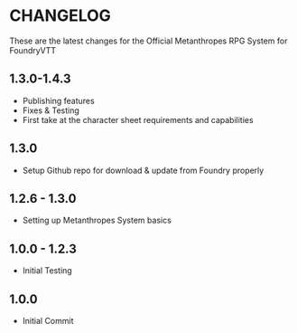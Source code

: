 # CHANGELOG
These are the latest changes for the Official Metanthropes RPG System for FoundryVTT
## 1.3.0-1.4.3
- Publishing features
- Fixes & Testing
- First take at the character sheet requirements and capabilities
## 1.3.0
- Setup Github repo for download  & update from Foundry properly
## 1.2.6 - 1.3.0
- Setting up Metanthropes System basics
## 1.0.0 - 1.2.3
- Initial Testing
## 1.0.0
- Initial Commit